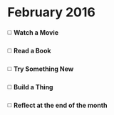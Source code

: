 <h1>February 2016</h1>

:white_medium_square: <b>Watch a Movie</b>
<br><br>
:white_medium_square: <b>Read a Book</b>
<br><br>
:white_medium_square: <b>Try Something New</b>
<br><br>
:white_medium_square: <b>Build a Thing</b>
<br><br>
:white_medium_square: <b>Reflect at the end of the month</b>
<br><br><br>
